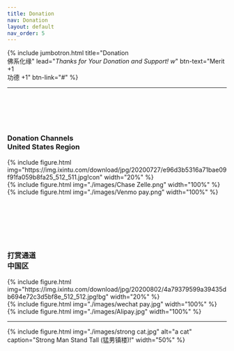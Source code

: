 ```yaml
---
title: Donation
nav: Donation
layout: default
nav_order: 5
---
```


{% include jumbotron.html title="Donation<br>佛系化缘" lead="<i>Thanks for Your Donation and Support! $w$</i>" btn-text="Merit +1<br>功德 +1" btn-link="#" %}

------

<div class="container">
  <div class="row">
    <div class="col-md-4 text-center">
      <br><br><br><br>
      <h3>Donation Channels<br>United States Region</h3>
      <div class="row">
      {% include figure.html img="https://img.ixintu.com/download/jpg/20200727/e96d3b5316a71bae09f91fa059b8fa25_512_511.jpg!con" width="20%" %}
      </div>
    </div>
    <div class="col-md-4">
      {% include figure.html img="./images/Chase Zelle.png" width="100%" %}
    </div>
    <div class="col-md-4">
      {% include figure.html img="./images/Venmo pay.png" width="100%" %}
    </div>
  </div>
  <div class="row">
    <div class="col-md-4 text-center">
      <br><br><br><br><br><br>
      <h3>打赏通道<br>中国区</h3>
      <div class="row">
      {% include figure.html img="https://img.ixintu.com/download/jpg/20200802/4a79379599a39435db694e72c3d5bf8e_512_512.jpg!bg" width="20%" %}
      </div>
    </div>
    <div class="col-md-4">
      {% include figure.html img="./images/wechat pay.jpg" width="100%" %}
    </div>
    <div class="col-md-4">
      {% include figure.html img="./images/Alipay.jpg" width="100%" %}
    </div>
  </div>
</div>

------

{% include figure.html img="./images/strong cat.jpg" alt="a cat" caption="Strong Man Stand Tall (猛男镇楼)!" width="50%" %}
